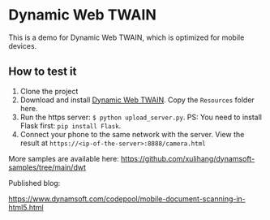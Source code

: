# Dynamic Web TWAIN

This is a demo for Dynamic Web TWAIN, which is optimized for mobile devices.


## How to test it

1. Clone the project
2. Download and install [Dynamic Web TWAIN](https://www.dynamsoft.com/web-twain/downloads/). Copy the `Resources` folder here.
3. Run the https server: `$ python upload_server.py`. PS: You need to install Flask first: `pip install Flask`.
4. Connect your phone to the same network with the server. View the result at `https://<ip-of-the-server>:8888/camera.html`

More samples are available here: <https://github.com/xulihang/dynamsoft-samples/tree/main/dwt>

Published blog:

https://www.dynamsoft.com/codepool/mobile-document-scanning-in-html5.html

